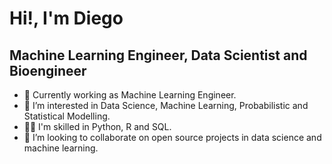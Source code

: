 # Hi!, I'm Diego
## Machine Learning Engineer, Data Scientist and Bioengineer

- 🤖 Currently working as Machine Learning Engineer.
- 👀 I’m interested in Data Science, Machine Learning, Probabilistic and Statistical Modelling.
- 👨‍💻 I'm skilled in Python, R and SQL.
- 🤝 I’m looking to collaborate on open source projects in data science and machine learning.
